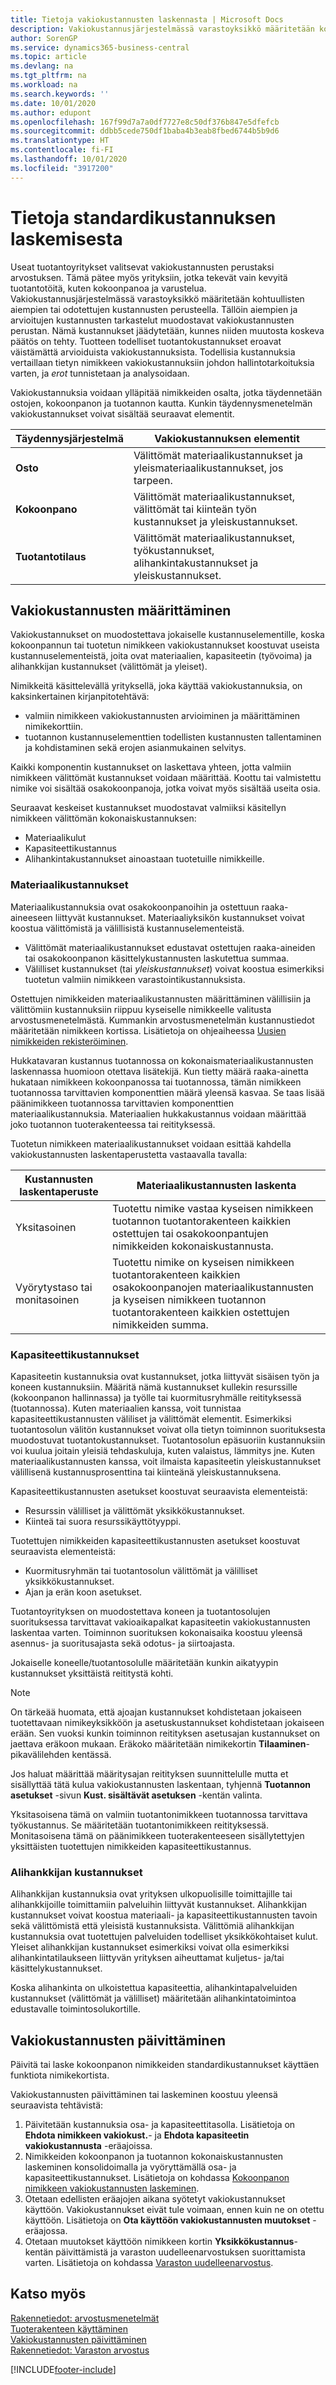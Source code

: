 ```yaml
---
title: Tietoja vakiokustannusten laskennasta | Microsoft Docs
description: Vakiokustannusjärjestelmässä varastoyksikkö määritetään kohtuullisten aiempien tai odotettujen kustannusten perusteella. Tällöin aiempien ja arvioitujen kustannusten tarkastelut muodostavat vakiokustannusten perustan.
author: SorenGP
ms.service: dynamics365-business-central
ms.topic: article
ms.devlang: na
ms.tgt_pltfrm: na
ms.workload: na
ms.search.keywords: ''
ms.date: 10/01/2020
ms.author: edupont
ms.openlocfilehash: 167f99d7a7a0df7727e8c50df376b847e5dfefcb
ms.sourcegitcommit: ddbb5cede750df1baba4b3eab8fbed6744b5b9d6
ms.translationtype: HT
ms.contentlocale: fi-FI
ms.lasthandoff: 10/01/2020
ms.locfileid: "3917200"
---
```

# <a name="about-calculating-standard-cost"></a>Tietoja standardikustannuksen laskemisesta
Useat tuotantoyritykset valitsevat vakiokustannusten perustaksi arvostuksen. Tämä pätee myös yrityksiin, jotka tekevät vain kevyitä tuotantotöitä, kuten kokoonpanoa ja varustelua. Vakiokustannusjärjestelmässä varastoyksikkö määritetään kohtuullisten aiempien tai odotettujen kustannusten perusteella. Tällöin aiempien ja arvioitujen kustannusten tarkastelut muodostavat vakiokustannusten perustan. Nämä kustannukset jäädytetään, kunnes niiden muutosta koskeva päätös on tehty. Tuotteen todelliset tuotantokustannukset eroavat väistämättä arvioiduista vakiokustannuksista. Todellisia kustannuksia vertaillaan tietyn nimikkeen vakiokustannuksiin johdon hallintotarkoituksia varten, ja *erot* tunnistetaan ja analysoidaan.  

Vakiokustannuksia voidaan ylläpitää nimikkeiden osalta, jotka täydennetään ostojen, kokoonpanon ja tuotannon kautta. Kunkin täydennysmenetelmän vakiokustannukset voivat sisältää seuraavat elementit.  

|Täydennysjärjestelmä|Vakiokustannuksen elementit|  
|--------------------------|----------------------------|  
|**Osto**|Välittömät materiaalikustannukset ja yleismateriaalikustannukset, jos tarpeen.|  
|**Kokoonpano**|Välittömät materiaalikustannukset, välittömät tai kiinteän työn kustannukset ja yleiskustannukset.|  
|**Tuotantotilaus**|Välittömät materiaalikustannukset, työkustannukset, alihankintakustannukset ja yleiskustannukset.|  

## <a name="setting-up-standard-costs"></a>Vakiokustannusten määrittäminen  
Vakiokustannukset on muodostettava jokaiselle kustannuselementille, koska kokoonpannun tai tuotetun nimikkeen vakiokustannukset koostuvat useista kustannuselementeistä, joita ovat materiaalien, kapasiteetin (työvoima) ja alihankkijan kustannukset (välittömät ja yleiset).  

Nimikkeitä käsittelevällä yrityksellä, joka käyttää vakiokustannuksia, on kaksinkertainen kirjanpitotehtävä:  

-   valmiin nimikkeen vakiokustannusten arvioiminen ja määrittäminen nimikekorttiin.  
-   tuotannon kustannuselementtien todellisten kustannusten tallentaminen ja kohdistaminen sekä erojen asianmukainen selvitys.  

Kaikki komponentin kustannukset on laskettava yhteen, jotta valmiin nimikkeen välittömät kustannukset voidaan määrittää. Koottu tai valmistettu nimike voi sisältää osakokoonpanoja, jotka voivat myös sisältää useita osia.  

Seuraavat keskeiset kustannukset muodostavat valmiiksi käsitellyn nimikkeen välittömän kokonaiskustannuksen:  

-   Materiaalikulut  
-   Kapasiteettikustannus  
-   Alihankintakustannukset ainoastaan tuotetuille nimikkeille.  

### <a name="material-costs"></a>Materiaalikustannukset  
 Materiaalikustannuksia ovat osakokoonpanoihin ja ostettuun raaka-aineeseen liittyvät kustannukset. Materiaaliyksikön kustannukset voivat koostua välittömistä ja välillisistä kustannuselementeistä.  

-   Välittömät materiaalikustannukset edustavat ostettujen raaka-aineiden tai osakokoonpanon käsittelykustannusten laskutettua summaa.  
-   Välilliset kustannukset (tai *yleiskustannukset*) voivat koostua esimerkiksi tuotetun valmiin nimikkeen varastointikustannuksista.  

Ostettujen nimikkeiden materiaalikustannusten määrittäminen välillisiin ja välittömiin kustannuksiin riippuu kyseiselle nimikkeelle valitusta arvostusmenetelmästä. Kummankin arvostusmenetelmän kustannustiedot määritetään nimikkeen kortissa. Lisätietoja on ohjeaiheessa [Uusien nimikkeiden rekisteröiminen](inventory-how-register-new-items.md).

Hukkatavaran kustannus tuotannossa on kokonaismateriaalikustannusten laskennassa huomioon otettava lisätekijä. Kun tietty määrä raaka-ainetta hukataan nimikkeen kokoonpanossa tai tuotannossa, tämän nimikkeen tuotannossa tarvittavien komponenttien määrä yleensä kasvaa. Se taas lisää päänimikkeen tuotannossa tarvittavien komponenttien materiaalikustannuksia. Materiaalien hukkakustannus voidaan määrittää joko tuotannon tuoterakenteessa tai reitityksessä.  

Tuotetun nimikkeen materiaalikustannukset voidaan esittää kahdella vakiokustannusten laskentaperustetta vastaavalla tavalla:  

|Kustannusten laskentaperuste|Materiaalikustannusten laskenta|  
|----------------------------|-------------------------------|  
|Yksitasoinen|Tuotettu nimike vastaa kyseisen nimikkeen tuotannon tuotantorakenteen kaikkien ostettujen tai osakokoonpantujen nimikkeiden kokonaiskustannusta.|  
|Vyörytystaso tai monitasoinen|Tuotettu nimike on kyseisen nimikkeen tuotantorakenteen kaikkien osakokoonpanojen materiaalikustannusten ja kyseisen nimikkeen tuotannon tuotantorakenteen kaikkien ostettujen nimikkeiden summa.|  

### <a name="capacity-costs"></a>Kapasiteettikustannukset  
Kapasiteetin kustannuksia ovat kustannukset, jotka liittyvät sisäisen työn ja koneen kustannuksiin. Määritä nämä kustannukset kullekin resurssille (kokoonpanon hallinnassa) ja työlle tai kuormitusryhmälle reitityksessä (tuotannossa). Kuten materiaalien kanssa, voit tunnistaa kapasiteettikustannusten väliliset ja välittömät elementit. Esimerkiksi tuotantosolun välitön kustannukset voivat olla tietyn toiminnon suorituksesta muodostuvat tuotantokustannukset. Tuotantosolun epäsuoriin kustannuksiin voi kuulua joitain yleisiä tehdaskuluja, kuten valaistus, lämmitys jne. Kuten materiaalikustannusten kanssa, voit ilmaista kapasiteetin yleiskustannukset välillisenä kustannusprosenttina tai kiinteänä yleiskustannuksena.  

Kapasiteettikustannusten asetukset koostuvat seuraavista elementeistä:  

-   Resurssin välilliset ja välittömät yksikkökustannukset.  
-   Kiinteä tai suora resurssikäyttötyyppi.  

Tuotettujen nimikkeiden kapasiteettikustannusten asetukset koostuvat seuraavista elementeistä:  

-   Kuormitusryhmän tai tuotantosolun välittömät ja välilliset yksikkökustannukset.  
-   Ajan ja erän koon asetukset.  

Tuotantoyrityksen on muodostettava koneen ja tuotantosolujen suorituksessa tarvittavat vakioaikapalkat kapasiteetin vakiokustannusten laskentaa varten. Toiminnon suorituksen kokonaisaika koostuu yleensä asennus- ja suoritusajasta sekä odotus- ja siirtoajasta.  

Jokaiselle koneelle/tuotantosolulle määritetään kunkin aikatyypin kustannukset yksittäistä reititystä kohti.  

> [!NOTE]  
>  On tärkeää huomata, että ajoajan kustannukset kohdistetaan jokaiseen tuotettavaan nimikeyksikköön ja asetuskustannukset kohdistetaan jokaiseen erään. Sen vuoksi kunkin toiminnon reitityksen asetusajan kustannukset on jaettava eräkoon mukaan. Eräkoko määritetään nimikekortin **Tilaaminen**-pikavälilehden kentässä.  

Jos haluat määrittää määritysajan reitityksen suunnittelulle mutta et sisällyttää tätä kulua vakiokustannusten laskentaan, tyhjennä **Tuotannon asetukset** -sivun **Kust. sisältävät asetuksen** -kentän valinta.  

Yksitasoisena tämä on valmiin tuotantonimikkeen tuotannossa tarvittava työkustannus. Se määritetään tuotantonimikkeen reitityksessä. Monitasoisena tämä on päänimikkeen tuoterakenteeseen sisällytettyjen yksittäisten tuotettujen nimikkeiden kapasiteettikustannus.  

### <a name="subcontractor-costs"></a>Alihankkijan kustannukset  
Alihankkijan kustannuksia ovat yrityksen ulkopuolisille toimittajille tai alihankkijoille toimittamiin palveluihin liittyvät kustannukset. Alihankkijan kustannukset voivat koostua materiaali- ja kapasiteettikustannusten tavoin sekä välittömistä että yleisistä kustannuksista. Välittömiä alihankkijan kustannuksia ovat tuotettujen palveluiden todelliset yksikkökohtaiset kulut. Yleiset alihankkijan kustannukset esimerkiksi voivat olla esimerkiksi alihankintatilaukseen liittyvän yrityksen aiheuttamat kuljetus- ja/tai käsittelykustannukset.  

Koska alihankinta on ulkoistettua kapasiteettia, alihankintapalveluiden kustannukset (välittömät ja välilliset) määritetään alihankintatoimintoa edustavalle toimintosolukortille.  

## <a name="updating-standard-costs"></a>Vakiokustannusten päivittäminen  
Päivitä tai laske kokoonpanon nimikkeiden standardikustannukset käyttäen funktiota nimikekortista.  

Vakiokustannusten päivittäminen tai laskeminen koostuu yleensä seuraavista tehtävistä:  

1.  Päivitetään kustannuksia osa- ja kapasiteettitasolla. Lisätietoja on **Ehdota nimikkeen vakiokust.**- ja **Ehdota kapasiteetin vakiokustannusta** -eräajoissa.  
2.  Nimikkeiden kokoonpanon ja tuotannon kokonaiskustannusten laskeminen konsolidoimalla ja vyöryttämällä osa- ja kapasiteettikustannukset. Lisätietoja on kohdassa [Kokoonpanon nimikkeen vakiokustannusten laskeminen](inventory-how-work-boms.md#to-calculate-the-standard-cost-of-an-assembly-item).  
3.  Otetaan edellisten eräajojen aikana syötetyt vakiokustannukset käyttöön. Vakiokustannukset eivät tule voimaan, ennen kuin ne on otettu käyttöön. Lisätietoja on **Ota käyttöön vakiokustannusten muutokset** -eräajossa.  
4.  Otetaan muutokset käyttöön nimikkeen kortin **Yksikkökustannus**-kentän päivittämistä ja varaston uudelleenarvostuksen suorittamista varten. Lisätietoja on kohdassa [Varaston uudelleenarvostus](inventory-how-revalue-inventory.md).

## <a name="see-also"></a>Katso myös  
 [Rakennetiedot: arvostusmenetelmät](design-details-costing-methods.md)   
 [Tuoterakenteen käyttäminen](inventory-how-work-BOMs.md)   
 [Vakiokustannusten päivittäminen](finance-how-to-update-standard-costs.md)   
 [Rakennetiedot: Varaston arvostus](design-details-inventory-costing.md)


[!INCLUDE[footer-include](includes/footer-banner.md)]